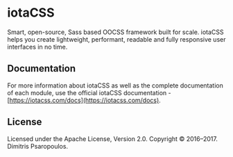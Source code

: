 # iotaCSS
Smart, open-source, Sass based OOCSS framework built for scale. iotaCSS helps you create lightweight, performant, readable and fully responsive user interfaces in no time.

## Documentation
For more information about iotaCSS as well as the complete documentation of each module, use the official iotaCSS documentation -  [https://iotacss.com/docs](https://iotacss.com/docs).

## License
Licensed under the Apache License, Version 2.0. Copyright © 2016–2017. Dimitris Psaropoulos.
